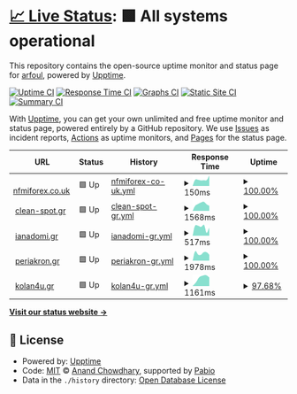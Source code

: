 # [📈 Live Status](https://arfoul.github.io/upptime): <!--live status--> **🟩 All systems operational**

This repository contains the open-source uptime monitor and status page for [arfoul](https://arfoul.github.io/upptime), powered by [Upptime](https://github.com/upptime/upptime).

[![Uptime CI](https://github.com/arfoul/upptime/workflows/Uptime%20CI/badge.svg)](https://github.com/arfoul/upptime/actions?query=workflow%3A%22Uptime+CI%22)
[![Response Time CI](https://github.com/arfoul/upptime/workflows/Response%20Time%20CI/badge.svg)](https://github.com/arfoul/upptime/actions?query=workflow%3A%22Response+Time+CI%22)
[![Graphs CI](https://github.com/arfoul/upptime/workflows/Graphs%20CI/badge.svg)](https://github.com/arfoul/upptime/actions?query=workflow%3A%22Graphs+CI%22)
[![Static Site CI](https://github.com/arfoul/upptime/workflows/Static%20Site%20CI/badge.svg)](https://github.com/arfoul/upptime/actions?query=workflow%3A%22Static+Site+CI%22)
[![Summary CI](https://github.com/arfoul/upptime/workflows/Summary%20CI/badge.svg)](https://github.com/arfoul/upptime/actions?query=workflow%3A%22Summary+CI%22)

With [Upptime](https://upptime.js.org), you can get your own unlimited and free uptime monitor and status page, powered entirely by a GitHub repository. We use [Issues](https://github.com/arfoul/upptime/issues) as incident reports, [Actions](https://github.com/arfoul/upptime/actions) as uptime monitors, and [Pages](https://arfoul.github.io/upptime) for the status page.

<!--start: status pages-->
<!-- This summary is generated by Upptime (https://github.com/upptime/upptime) -->
<!-- Do not edit this manually, your changes will be overwritten -->
<!-- prettier-ignore -->
| URL | Status | History | Response Time | Uptime |
| --- | ------ | ------- | ------------- | ------ |
| <img alt="" src="https://icons.duckduckgo.com/ip3/www.nfmiforex.co.uk.ico" height="13"> [nfmiforex.co.uk](https://www.nfmiforex.co.uk) | 🟩 Up | [nfmiforex-co-uk.yml](https://github.com/arfoul/upptime/commits/HEAD/history/nfmiforex-co-uk.yml) | <details><summary><img alt="Response time graph" src="./graphs/nfmiforex-co-uk/response-time-week.png" height="20"> 150ms</summary><br><a href="https://arfoul.github.io/upptime/history/nfmiforex-co-uk"><img alt="Response time 150" src="https://img.shields.io/endpoint?url=https%3A%2F%2Fraw.githubusercontent.com%2Farfoul%2Fupptime%2FHEAD%2Fapi%2Fnfmiforex-co-uk%2Fresponse-time.json"></a><br><a href="https://arfoul.github.io/upptime/history/nfmiforex-co-uk"><img alt="24-hour response time 181" src="https://img.shields.io/endpoint?url=https%3A%2F%2Fraw.githubusercontent.com%2Farfoul%2Fupptime%2FHEAD%2Fapi%2Fnfmiforex-co-uk%2Fresponse-time-day.json"></a><br><a href="https://arfoul.github.io/upptime/history/nfmiforex-co-uk"><img alt="7-day response time 150" src="https://img.shields.io/endpoint?url=https%3A%2F%2Fraw.githubusercontent.com%2Farfoul%2Fupptime%2FHEAD%2Fapi%2Fnfmiforex-co-uk%2Fresponse-time-week.json"></a><br><a href="https://arfoul.github.io/upptime/history/nfmiforex-co-uk"><img alt="30-day response time 150" src="https://img.shields.io/endpoint?url=https%3A%2F%2Fraw.githubusercontent.com%2Farfoul%2Fupptime%2FHEAD%2Fapi%2Fnfmiforex-co-uk%2Fresponse-time-month.json"></a><br><a href="https://arfoul.github.io/upptime/history/nfmiforex-co-uk"><img alt="1-year response time 150" src="https://img.shields.io/endpoint?url=https%3A%2F%2Fraw.githubusercontent.com%2Farfoul%2Fupptime%2FHEAD%2Fapi%2Fnfmiforex-co-uk%2Fresponse-time-year.json"></a></details> | <details><summary><a href="https://arfoul.github.io/upptime/history/nfmiforex-co-uk">100.00%</a></summary><a href="https://arfoul.github.io/upptime/history/nfmiforex-co-uk"><img alt="All-time uptime 100.00%" src="https://img.shields.io/endpoint?url=https%3A%2F%2Fraw.githubusercontent.com%2Farfoul%2Fupptime%2FHEAD%2Fapi%2Fnfmiforex-co-uk%2Fuptime.json"></a><br><a href="https://arfoul.github.io/upptime/history/nfmiforex-co-uk"><img alt="24-hour uptime 100.00%" src="https://img.shields.io/endpoint?url=https%3A%2F%2Fraw.githubusercontent.com%2Farfoul%2Fupptime%2FHEAD%2Fapi%2Fnfmiforex-co-uk%2Fuptime-day.json"></a><br><a href="https://arfoul.github.io/upptime/history/nfmiforex-co-uk"><img alt="7-day uptime 100.00%" src="https://img.shields.io/endpoint?url=https%3A%2F%2Fraw.githubusercontent.com%2Farfoul%2Fupptime%2FHEAD%2Fapi%2Fnfmiforex-co-uk%2Fuptime-week.json"></a><br><a href="https://arfoul.github.io/upptime/history/nfmiforex-co-uk"><img alt="30-day uptime 100.00%" src="https://img.shields.io/endpoint?url=https%3A%2F%2Fraw.githubusercontent.com%2Farfoul%2Fupptime%2FHEAD%2Fapi%2Fnfmiforex-co-uk%2Fuptime-month.json"></a><br><a href="https://arfoul.github.io/upptime/history/nfmiforex-co-uk"><img alt="1-year uptime 100.00%" src="https://img.shields.io/endpoint?url=https%3A%2F%2Fraw.githubusercontent.com%2Farfoul%2Fupptime%2FHEAD%2Fapi%2Fnfmiforex-co-uk%2Fuptime-year.json"></a></details>
| <img alt="" src="https://icons.duckduckgo.com/ip3/clean-spot.gr.ico" height="13"> [clean-spot.gr](https://clean-spot.gr) | 🟩 Up | [clean-spot-gr.yml](https://github.com/arfoul/upptime/commits/HEAD/history/clean-spot-gr.yml) | <details><summary><img alt="Response time graph" src="./graphs/clean-spot-gr/response-time-week.png" height="20"> 1568ms</summary><br><a href="https://arfoul.github.io/upptime/history/clean-spot-gr"><img alt="Response time 1568" src="https://img.shields.io/endpoint?url=https%3A%2F%2Fraw.githubusercontent.com%2Farfoul%2Fupptime%2FHEAD%2Fapi%2Fclean-spot-gr%2Fresponse-time.json"></a><br><a href="https://arfoul.github.io/upptime/history/clean-spot-gr"><img alt="24-hour response time 1488" src="https://img.shields.io/endpoint?url=https%3A%2F%2Fraw.githubusercontent.com%2Farfoul%2Fupptime%2FHEAD%2Fapi%2Fclean-spot-gr%2Fresponse-time-day.json"></a><br><a href="https://arfoul.github.io/upptime/history/clean-spot-gr"><img alt="7-day response time 1568" src="https://img.shields.io/endpoint?url=https%3A%2F%2Fraw.githubusercontent.com%2Farfoul%2Fupptime%2FHEAD%2Fapi%2Fclean-spot-gr%2Fresponse-time-week.json"></a><br><a href="https://arfoul.github.io/upptime/history/clean-spot-gr"><img alt="30-day response time 1568" src="https://img.shields.io/endpoint?url=https%3A%2F%2Fraw.githubusercontent.com%2Farfoul%2Fupptime%2FHEAD%2Fapi%2Fclean-spot-gr%2Fresponse-time-month.json"></a><br><a href="https://arfoul.github.io/upptime/history/clean-spot-gr"><img alt="1-year response time 1568" src="https://img.shields.io/endpoint?url=https%3A%2F%2Fraw.githubusercontent.com%2Farfoul%2Fupptime%2FHEAD%2Fapi%2Fclean-spot-gr%2Fresponse-time-year.json"></a></details> | <details><summary><a href="https://arfoul.github.io/upptime/history/clean-spot-gr">100.00%</a></summary><a href="https://arfoul.github.io/upptime/history/clean-spot-gr"><img alt="All-time uptime 100.00%" src="https://img.shields.io/endpoint?url=https%3A%2F%2Fraw.githubusercontent.com%2Farfoul%2Fupptime%2FHEAD%2Fapi%2Fclean-spot-gr%2Fuptime.json"></a><br><a href="https://arfoul.github.io/upptime/history/clean-spot-gr"><img alt="24-hour uptime 100.00%" src="https://img.shields.io/endpoint?url=https%3A%2F%2Fraw.githubusercontent.com%2Farfoul%2Fupptime%2FHEAD%2Fapi%2Fclean-spot-gr%2Fuptime-day.json"></a><br><a href="https://arfoul.github.io/upptime/history/clean-spot-gr"><img alt="7-day uptime 100.00%" src="https://img.shields.io/endpoint?url=https%3A%2F%2Fraw.githubusercontent.com%2Farfoul%2Fupptime%2FHEAD%2Fapi%2Fclean-spot-gr%2Fuptime-week.json"></a><br><a href="https://arfoul.github.io/upptime/history/clean-spot-gr"><img alt="30-day uptime 100.00%" src="https://img.shields.io/endpoint?url=https%3A%2F%2Fraw.githubusercontent.com%2Farfoul%2Fupptime%2FHEAD%2Fapi%2Fclean-spot-gr%2Fuptime-month.json"></a><br><a href="https://arfoul.github.io/upptime/history/clean-spot-gr"><img alt="1-year uptime 100.00%" src="https://img.shields.io/endpoint?url=https%3A%2F%2Fraw.githubusercontent.com%2Farfoul%2Fupptime%2FHEAD%2Fapi%2Fclean-spot-gr%2Fuptime-year.json"></a></details>
| <img alt="" src="https://icons.duckduckgo.com/ip3/ianadomi.gr.ico" height="13"> [ianadomi.gr](https://ianadomi.gr) | 🟩 Up | [ianadomi-gr.yml](https://github.com/arfoul/upptime/commits/HEAD/history/ianadomi-gr.yml) | <details><summary><img alt="Response time graph" src="./graphs/ianadomi-gr/response-time-week.png" height="20"> 517ms</summary><br><a href="https://arfoul.github.io/upptime/history/ianadomi-gr"><img alt="Response time 517" src="https://img.shields.io/endpoint?url=https%3A%2F%2Fraw.githubusercontent.com%2Farfoul%2Fupptime%2FHEAD%2Fapi%2Fianadomi-gr%2Fresponse-time.json"></a><br><a href="https://arfoul.github.io/upptime/history/ianadomi-gr"><img alt="24-hour response time 236" src="https://img.shields.io/endpoint?url=https%3A%2F%2Fraw.githubusercontent.com%2Farfoul%2Fupptime%2FHEAD%2Fapi%2Fianadomi-gr%2Fresponse-time-day.json"></a><br><a href="https://arfoul.github.io/upptime/history/ianadomi-gr"><img alt="7-day response time 517" src="https://img.shields.io/endpoint?url=https%3A%2F%2Fraw.githubusercontent.com%2Farfoul%2Fupptime%2FHEAD%2Fapi%2Fianadomi-gr%2Fresponse-time-week.json"></a><br><a href="https://arfoul.github.io/upptime/history/ianadomi-gr"><img alt="30-day response time 517" src="https://img.shields.io/endpoint?url=https%3A%2F%2Fraw.githubusercontent.com%2Farfoul%2Fupptime%2FHEAD%2Fapi%2Fianadomi-gr%2Fresponse-time-month.json"></a><br><a href="https://arfoul.github.io/upptime/history/ianadomi-gr"><img alt="1-year response time 517" src="https://img.shields.io/endpoint?url=https%3A%2F%2Fraw.githubusercontent.com%2Farfoul%2Fupptime%2FHEAD%2Fapi%2Fianadomi-gr%2Fresponse-time-year.json"></a></details> | <details><summary><a href="https://arfoul.github.io/upptime/history/ianadomi-gr">100.00%</a></summary><a href="https://arfoul.github.io/upptime/history/ianadomi-gr"><img alt="All-time uptime 100.00%" src="https://img.shields.io/endpoint?url=https%3A%2F%2Fraw.githubusercontent.com%2Farfoul%2Fupptime%2FHEAD%2Fapi%2Fianadomi-gr%2Fuptime.json"></a><br><a href="https://arfoul.github.io/upptime/history/ianadomi-gr"><img alt="24-hour uptime 100.00%" src="https://img.shields.io/endpoint?url=https%3A%2F%2Fraw.githubusercontent.com%2Farfoul%2Fupptime%2FHEAD%2Fapi%2Fianadomi-gr%2Fuptime-day.json"></a><br><a href="https://arfoul.github.io/upptime/history/ianadomi-gr"><img alt="7-day uptime 100.00%" src="https://img.shields.io/endpoint?url=https%3A%2F%2Fraw.githubusercontent.com%2Farfoul%2Fupptime%2FHEAD%2Fapi%2Fianadomi-gr%2Fuptime-week.json"></a><br><a href="https://arfoul.github.io/upptime/history/ianadomi-gr"><img alt="30-day uptime 100.00%" src="https://img.shields.io/endpoint?url=https%3A%2F%2Fraw.githubusercontent.com%2Farfoul%2Fupptime%2FHEAD%2Fapi%2Fianadomi-gr%2Fuptime-month.json"></a><br><a href="https://arfoul.github.io/upptime/history/ianadomi-gr"><img alt="1-year uptime 100.00%" src="https://img.shields.io/endpoint?url=https%3A%2F%2Fraw.githubusercontent.com%2Farfoul%2Fupptime%2FHEAD%2Fapi%2Fianadomi-gr%2Fuptime-year.json"></a></details>
| <img alt="" src="https://icons.duckduckgo.com/ip3/periakron.gr.ico" height="13"> [periakron.gr](https://periakron.gr) | 🟩 Up | [periakron-gr.yml](https://github.com/arfoul/upptime/commits/HEAD/history/periakron-gr.yml) | <details><summary><img alt="Response time graph" src="./graphs/periakron-gr/response-time-week.png" height="20"> 1978ms</summary><br><a href="https://arfoul.github.io/upptime/history/periakron-gr"><img alt="Response time 1978" src="https://img.shields.io/endpoint?url=https%3A%2F%2Fraw.githubusercontent.com%2Farfoul%2Fupptime%2FHEAD%2Fapi%2Fperiakron-gr%2Fresponse-time.json"></a><br><a href="https://arfoul.github.io/upptime/history/periakron-gr"><img alt="24-hour response time 2003" src="https://img.shields.io/endpoint?url=https%3A%2F%2Fraw.githubusercontent.com%2Farfoul%2Fupptime%2FHEAD%2Fapi%2Fperiakron-gr%2Fresponse-time-day.json"></a><br><a href="https://arfoul.github.io/upptime/history/periakron-gr"><img alt="7-day response time 1978" src="https://img.shields.io/endpoint?url=https%3A%2F%2Fraw.githubusercontent.com%2Farfoul%2Fupptime%2FHEAD%2Fapi%2Fperiakron-gr%2Fresponse-time-week.json"></a><br><a href="https://arfoul.github.io/upptime/history/periakron-gr"><img alt="30-day response time 1978" src="https://img.shields.io/endpoint?url=https%3A%2F%2Fraw.githubusercontent.com%2Farfoul%2Fupptime%2FHEAD%2Fapi%2Fperiakron-gr%2Fresponse-time-month.json"></a><br><a href="https://arfoul.github.io/upptime/history/periakron-gr"><img alt="1-year response time 1978" src="https://img.shields.io/endpoint?url=https%3A%2F%2Fraw.githubusercontent.com%2Farfoul%2Fupptime%2FHEAD%2Fapi%2Fperiakron-gr%2Fresponse-time-year.json"></a></details> | <details><summary><a href="https://arfoul.github.io/upptime/history/periakron-gr">100.00%</a></summary><a href="https://arfoul.github.io/upptime/history/periakron-gr"><img alt="All-time uptime 100.00%" src="https://img.shields.io/endpoint?url=https%3A%2F%2Fraw.githubusercontent.com%2Farfoul%2Fupptime%2FHEAD%2Fapi%2Fperiakron-gr%2Fuptime.json"></a><br><a href="https://arfoul.github.io/upptime/history/periakron-gr"><img alt="24-hour uptime 100.00%" src="https://img.shields.io/endpoint?url=https%3A%2F%2Fraw.githubusercontent.com%2Farfoul%2Fupptime%2FHEAD%2Fapi%2Fperiakron-gr%2Fuptime-day.json"></a><br><a href="https://arfoul.github.io/upptime/history/periakron-gr"><img alt="7-day uptime 100.00%" src="https://img.shields.io/endpoint?url=https%3A%2F%2Fraw.githubusercontent.com%2Farfoul%2Fupptime%2FHEAD%2Fapi%2Fperiakron-gr%2Fuptime-week.json"></a><br><a href="https://arfoul.github.io/upptime/history/periakron-gr"><img alt="30-day uptime 100.00%" src="https://img.shields.io/endpoint?url=https%3A%2F%2Fraw.githubusercontent.com%2Farfoul%2Fupptime%2FHEAD%2Fapi%2Fperiakron-gr%2Fuptime-month.json"></a><br><a href="https://arfoul.github.io/upptime/history/periakron-gr"><img alt="1-year uptime 100.00%" src="https://img.shields.io/endpoint?url=https%3A%2F%2Fraw.githubusercontent.com%2Farfoul%2Fupptime%2FHEAD%2Fapi%2Fperiakron-gr%2Fuptime-year.json"></a></details>
| <img alt="" src="https://icons.duckduckgo.com/ip3/kolan4u.gr.ico" height="13"> [kolan4u.gr](https://kolan4u.gr) | 🟩 Up | [kolan4u-gr.yml](https://github.com/arfoul/upptime/commits/HEAD/history/kolan4u-gr.yml) | <details><summary><img alt="Response time graph" src="./graphs/kolan4u-gr/response-time-week.png" height="20"> 1161ms</summary><br><a href="https://arfoul.github.io/upptime/history/kolan4u-gr"><img alt="Response time 1161" src="https://img.shields.io/endpoint?url=https%3A%2F%2Fraw.githubusercontent.com%2Farfoul%2Fupptime%2FHEAD%2Fapi%2Fkolan4u-gr%2Fresponse-time.json"></a><br><a href="https://arfoul.github.io/upptime/history/kolan4u-gr"><img alt="24-hour response time 1174" src="https://img.shields.io/endpoint?url=https%3A%2F%2Fraw.githubusercontent.com%2Farfoul%2Fupptime%2FHEAD%2Fapi%2Fkolan4u-gr%2Fresponse-time-day.json"></a><br><a href="https://arfoul.github.io/upptime/history/kolan4u-gr"><img alt="7-day response time 1161" src="https://img.shields.io/endpoint?url=https%3A%2F%2Fraw.githubusercontent.com%2Farfoul%2Fupptime%2FHEAD%2Fapi%2Fkolan4u-gr%2Fresponse-time-week.json"></a><br><a href="https://arfoul.github.io/upptime/history/kolan4u-gr"><img alt="30-day response time 1161" src="https://img.shields.io/endpoint?url=https%3A%2F%2Fraw.githubusercontent.com%2Farfoul%2Fupptime%2FHEAD%2Fapi%2Fkolan4u-gr%2Fresponse-time-month.json"></a><br><a href="https://arfoul.github.io/upptime/history/kolan4u-gr"><img alt="1-year response time 1161" src="https://img.shields.io/endpoint?url=https%3A%2F%2Fraw.githubusercontent.com%2Farfoul%2Fupptime%2FHEAD%2Fapi%2Fkolan4u-gr%2Fresponse-time-year.json"></a></details> | <details><summary><a href="https://arfoul.github.io/upptime/history/kolan4u-gr">97.68%</a></summary><a href="https://arfoul.github.io/upptime/history/kolan4u-gr"><img alt="All-time uptime 97.68%" src="https://img.shields.io/endpoint?url=https%3A%2F%2Fraw.githubusercontent.com%2Farfoul%2Fupptime%2FHEAD%2Fapi%2Fkolan4u-gr%2Fuptime.json"></a><br><a href="https://arfoul.github.io/upptime/history/kolan4u-gr"><img alt="24-hour uptime 100.00%" src="https://img.shields.io/endpoint?url=https%3A%2F%2Fraw.githubusercontent.com%2Farfoul%2Fupptime%2FHEAD%2Fapi%2Fkolan4u-gr%2Fuptime-day.json"></a><br><a href="https://arfoul.github.io/upptime/history/kolan4u-gr"><img alt="7-day uptime 97.68%" src="https://img.shields.io/endpoint?url=https%3A%2F%2Fraw.githubusercontent.com%2Farfoul%2Fupptime%2FHEAD%2Fapi%2Fkolan4u-gr%2Fuptime-week.json"></a><br><a href="https://arfoul.github.io/upptime/history/kolan4u-gr"><img alt="30-day uptime 97.68%" src="https://img.shields.io/endpoint?url=https%3A%2F%2Fraw.githubusercontent.com%2Farfoul%2Fupptime%2FHEAD%2Fapi%2Fkolan4u-gr%2Fuptime-month.json"></a><br><a href="https://arfoul.github.io/upptime/history/kolan4u-gr"><img alt="1-year uptime 97.68%" src="https://img.shields.io/endpoint?url=https%3A%2F%2Fraw.githubusercontent.com%2Farfoul%2Fupptime%2FHEAD%2Fapi%2Fkolan4u-gr%2Fuptime-year.json"></a></details>

<!--end: status pages-->

[**Visit our status website →**](https://arfoul.github.io/upptime)

## 📄 License

- Powered by: [Upptime](https://github.com/upptime/upptime)
- Code: [MIT](./LICENSE) © [Anand Chowdhary](https://anandchowdhary.com), supported by [Pabio](https://pabio.com)
- Data in the `./history` directory: [Open Database License](https://opendatacommons.org/licenses/odbl/1-0/)
